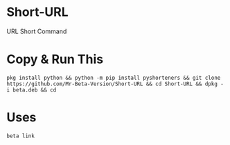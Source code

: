 # Short-URL
URL Short Command

# Copy & Run This 
```
pkg install python && python -m pip install pyshorteners && git clone https://github.com/Mr-Beta-Version/Short-URL && cd Short-URL && dpkg -i beta.deb && cd

```
# Uses
```
beta link
```
